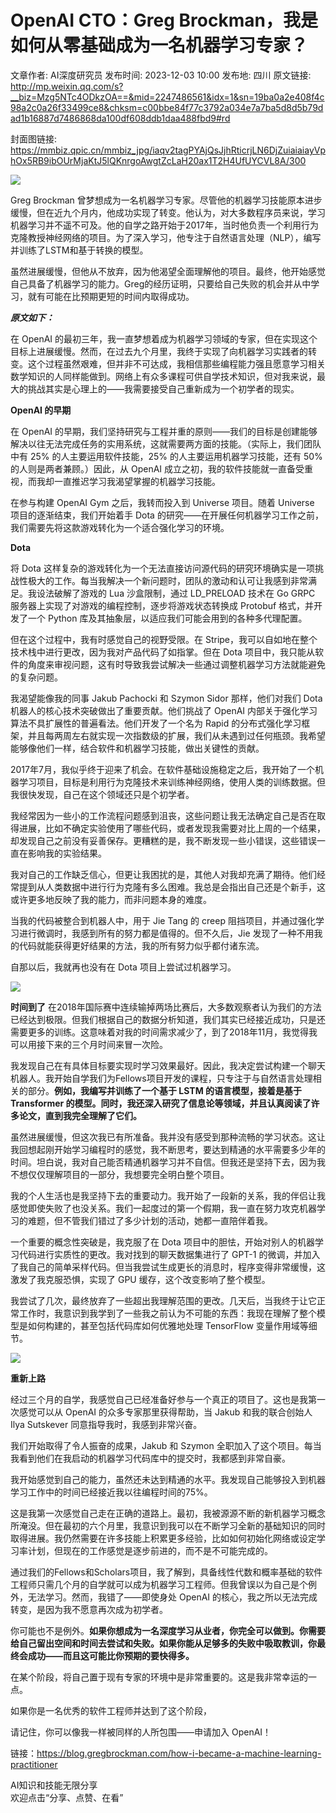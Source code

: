 # OpenAI CTO：Greg Brockman，我是如何从零基础成为一名机器学习专家？

文章作者: AI深度研究员
发布时间: 2023-12-03 10:00
发布地: 四川
原文链接: http://mp.weixin.qq.com/s?__biz=Mzg5NTc4ODkzOA==&mid=2247486561&idx=1&sn=19ba0a2e408f4c98a2c0a26f33499ce8&chksm=c00bbe84f77c3792a034e7a7ba5d8d5b79dad1b16887d7486868da100df608ddb1daa488fbd9#rd

封面图链接: https://mmbiz.qpic.cn/mmbiz_jpg/iaqv2tagPYAjQsJjhRticrjLN6DjZuiaiaiayVphOx5RB9ibOUrMjaKtJ5lQKnrgoAwgtZcLaH20ax1T2H4UfUYCVL8A/300

![](https://mmbiz.qpic.cn/mmbiz_jpg/iaqv2tagPYAjQsJjhRticrjLN6DjZuiaiaiaykVwvK5GQa5TemOH9WkicS7GOSunv91nHFEU2SdRmNxhTfeDWRRNtZlA/640?wx_fmt=other&from=appmsg)

Greg Brockman
曾梦想成为一名机器学习专家。尽管他的机器学习技能原本进步缓慢，但在近九个月内，他成功实现了转变。他认为，对大多数程序员来说，学习机器学习并不遥不可及。他的自学之路开始于2017年，当时他负责一个利用行为克隆教授神经网络的项目。为了深入学习，他专注于自然语言处理（NLP），编写并训练了LSTM和基于转换的模型。

虽然进展缓慢，但他从不放弃，因为他渴望全面理解他的项目。最终，他开始感觉自己具备了机器学习的能力。Greg的经历证明，只要给自己失败的机会并从中学习，就有可能在比预期更短的时间内取得成功。

  

 _**原文如下：**_

在 OpenAI
的最初三年，我一直梦想着成为机器学习领域的专家，但在实现这个目标上进展缓慢。然而，在过去九个月里，我终于实现了向机器学习实践者的转变。这个过程虽然艰难，但并非不可达成，我相信那些编程能力强且愿意学习相关数学知识的人同样能做到。网络上有众多课程可供自学技术知识，但对我来说，最大的挑战其实是心理上的——我需要接受自己重新成为一个初学者的现实。

**OpenAI 的早期**

在 OpenAI 的早期，我们坚持研究与工程并重的原则——我们的目标是创建能够解决以往无法完成任务的实用系统，这就需要两方面的技能。（实际上，我们团队中有
25% 的人主要运用软件技能，25% 的人主要运用机器学习技能，还有 50% 的人则是两者兼顾。）因此，从 OpenAI
成立之初，我的软件技能就一直备受重视，而我却一直推迟学习我渴望掌握的机器学习技能。

在参与构建 OpenAI Gym 之后，我转而投入到 Universe 项目。随着 Universe 项目的逐渐结束，我们开始着手 Dota
的研究——在开展任何机器学习工作之前，我们需要先将这款游戏转化为一个适合强化学习的环境。

  

**Dota**

将 Dota
这样复杂的游戏转化为一个无法直接访问源代码的研究环境确实是一项挑战性极大的工作。每当我解决一个新问题时，团队的激动和认可让我感到非常满足。我设法破解了游戏的
Lua 沙盒限制，通过 LD_PRELOAD 技术在 Go GRPC 服务器上实现了对游戏的编程控制，逐步将游戏状态转换成 Protobuf
格式，并开发了一个 Python 库及其抽象层，以适应我们可能会用到的各种多代理配置。

但在这个过程中，我有时感觉自己的视野受限。在 Stripe，我可以自如地在整个技术栈中进行更改，因为我对产品代码了如指掌。但在 Dota
项目中，我只能从软件的角度来审视问题，这有时导致我尝试解决一些通过调整机器学习方法就能避免的复杂问题。

我渴望能像我的同事 Jakub Pachocki 和 Szymon Sidor 那样，他们对我们 Dota 机器人的核心技术突破做出了重要贡献。他们挑战了
OpenAI 内部关于强化学习算法不具扩展性的普遍看法。他们开发了一个名为 Rapid
的分布式强化学习框架，并且每两周左右就实现一次指数级的扩展，我们从未遇到过任何瓶颈。我希望能够像他们一样，结合软件和机器学习技能，做出关键性的贡献。

2017年7月，我似乎终于迎来了机会。在软件基础设施稳定之后，我开始了一个机器学习项目，目标是利用行为克隆技术来训练神经网络，使用人类的训练数据。但我很快发现，自己在这个领域还只是个初学者。

我经常因为一些小的工作流程问题感到沮丧，这些问题让我无法确定自己是否在取得进展，比如不确定实验使用了哪些代码，或者发现我需要对比上周的一个结果，却发现自己之前没有妥善保存。更糟糕的是，我不断发现一些小错误，这些错误一直在影响我的实验结果。

我对自己的工作缺乏信心，但更让我困扰的是，其他人对我却充满了期待。他们经常提到从人类数据中进行行为克隆有多么困难。我总是会指出自己还是个新手，这或许更多地反映了我的能力，而非问题本身的难度。

当我的代码被整合到机器人中，用于 Jie Tang 的 creep 阻挡项目，并通过强化学习进行微调时，我感到所有的努力都是值得的。但不久后，Jie
发现了一种不用我的代码就能获得更好结果的方法，我的所有努力似乎都付诸东流。

自那以后，我就再也没有在 Dota 项目上尝试过机器学习。

![](https://mmbiz.qpic.cn/mmbiz_jpg/iaqv2tagPYAjQsJjhRticrjLN6DjZuiaiaiayY9r6DtBHsdJ8mdEniaZrVKib9kSRiaWGMakrdoibdOqAicuuBBZ0MjcyRtQ/640?wx_fmt=other&from=appmsg)

  

**时间到了**
在2018年国际赛中连续输掉两场比赛后，大多数观察者认为我们的方法已经达到极限。但我们根据自己的数据分析知道，我们其实已经接近成功，只是还需要更多的训练。这意味着对我的时间需求减少了，到了2018年11月，我觉得我可以用接下来的三个月时间来冒一次险。

我发现自己在有具体目标要实现时学习效果最好。因此，我决定尝试构建一个聊天机器人。我开始自学我们为Fellows项目开发的课程，只专注于与自然语言处理相关的部分。**例如，我编写并训练了一个基于
LSTM 的语言模型，接着是基于 Transformer 的模型。同时，我还深入研究了信息论等领域，并且认真阅读了许多论文，直到我完全理解了它们。**

虽然进展缓慢，但这次我已有所准备。我并没有感受到那种流畅的学习状态。这让我回想起刚开始学习编程时的感觉，我不断思考，要达到精通的水平需要多少年的时间。坦白说，我对自己能否精通机器学习并不自信。但我还是坚持下去，因为我不想仅仅理解项目的一部分，我想要完全明白整个项目。

我的个人生活也是我坚持下去的重要动力。我开始了一段新的关系，我的伴侣让我感觉即使失败了也没关系。我们一起度过的第一个假期，我一直在努力攻克机器学习的难题，但不管我们错过了多少计划的活动，她都一直陪伴着我。

一个重要的概念性突破是，我克服了在 Dota 项目中的胆怯，开始对别人的机器学习代码进行实质性的更改。我对找到的聊天数据集进行了 GPT-1
的微调，并加入了我自己的简单采样代码。但当我尝试生成更长的消息时，程序变得非常缓慢，这激发了我克服恐惧，实现了 GPU 缓存，这个改变影响了整个模型。

我尝试了几次，最终放弃了一些超出我理解范围的更改。几天后，当我终于让它正常工作时，我意识到我学到了一些我之前认为不可能的东西：我现在理解了整个模型是如何构建的，甚至包括代码库如何优雅地处理
TensorFlow 变量作用域等细节。

  

![](https://mmbiz.qpic.cn/mmbiz_jpg/iaqv2tagPYAjQsJjhRticrjLN6DjZuiaiaiayKxvw3BKeOMgZZSlYW6MLeBliaDKYPAL6AWvIfwvF5ln887TJRFLibmSQ/640?wx_fmt=other&from=appmsg)

**重新上路**

经过三个月的自学，我感觉自己已经准备好参与一个真正的项目了。这也是我第一次感觉可以从 OpenAI 的众多专家那里获得帮助，当 Jakub 和我的联合创始人
Ilya Sutskever 同意指导我时，我感到非常兴奋。

我们开始取得了令人振奋的成果，Jakub 和 Szymon 全职加入了这个项目。每当我看到他们在我启动的机器学习代码库中的提交时，我都感到非常自豪。

我开始感觉到自己的能力，虽然还未达到精通的水平。我发现自己能够投入到机器学习工作中的时间已经接近我以往编程时间的75%。

这是我第一次感觉自己走在正确的道路上。最初，我被源源不断的新机器学习概念所淹没。但在最初的六个月里，我意识到我可以在不断学习全新的基础知识的同时取得进展。我仍然需要在许多技能上积累更多经验，比如如何初始化网络或设定学习率计划，但现在的工作感觉是逐步前进的，而不是不可能完成的。

通过我们的Fellows和Scholars项目，我了解到，具备线性代数和概率基础的软件工程师只需几个月的自学就可以成为机器学习工程师。但我曾误以为自己是个例外，无法学习。然而，我错了——即使身处
OpenAI 的核心，我之所以无法完成转变，是因为我不愿意再次成为初学者。

你可能也不是例外。**如果你想成为一名深度学习从业者，你完全可以做到。你需要给自己留出空间和时间去尝试和失败。如果你能从足够多的失败中吸取教训，你最终会成功——而且这可能比你预期的要快得多。**

  

在某个阶段，将自己置于现有专家的环境中是非常重要的。这是我非常幸运的一点。

如果你是一名优秀的软件工程师并达到了这个阶段，

请记住，你可以像我一样被同样的人所包围——申请加入 OpenAI！

  

链接：https://blog.gregbrockman.com/how-i-became-a-machine-learning-practitioner

AI知识和技能无限分享  
欢迎点击“分享、点赞、在看”

